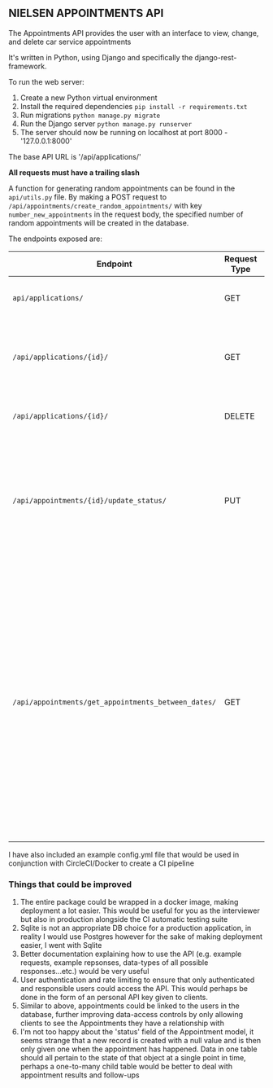 ## NIELSEN APPOINTMENTS API

The Appointments API provides the user with an interface to view, change, and delete car service appointments

It's written in Python, using Django and specifically the django-rest-framework.

To run the web server:

1. Create a new Python virtual environment
2. Install the required dependencies `pip install -r requirements.txt`
3. Run migrations `python manage.py migrate`
4. Run the Django server `python manage.py runserver`
5. The server should now be running on localhost at port 8000 - '127.0.0.1:8000'

The base API URL is '/api/applications/'

**All requests must have a trailing slash**

A function for generating random appointments can be found in the `api/utils.py` file. By making a POST request to `/api/appointments/create_random_appointments/` with key `number_new_appointments` in the request body, the specified number of random appointments will be created in the database. 

The endpoints exposed are:

| Endpoint      | Request Type |  Result |
| ----------- | ----------- | ----------- |
| `api/applications/`      | GET       | Returns a list of all Appointment objects in the database |
| `/api/applications/{id}/` | GET        | Returns a single Appointment object with primary key {id}. If it does not exist, a 404 is returned |
| `/api/applications/{id}/` | DELETE        | Deletes the Appointment object with primary key {id}
| `/api/appointments/{id}/update_status/` | PUT        | Updates the status of the specified appointment with the status defined in the request body under the key 'status'. Available choices are [1,2,3] 
| `/api/appointments/get_appointments_between_dates/`| GET        | Retrieves all the appointments between a specified date range, ordered by price (highest first). The start and end datetimes must be passed as query parameters: **start_date_time** and **end_date_time**. The datetime is in the format %YEAR-%MONTH-%DAYT%HOUR-%MINUTE-%SECOND. E.G. for the 13th December 2021 12PM, it would be 2021-12-13T12-00-00


I have also included an example config.yml file that would be used in conjunction with CircleCI/Docker to create a CI pipeline

### Things that could be improved
1. The entire package could be wrapped in a docker image, making deployment a lot easier. This would be useful for you as the interviewer but also in production alongside the CI automatic testing suite
2. Sqlite is not an appropriate DB choice for a production application, in reality I would use Postgres however for the sake of making deployment easier, I went with Sqlite
3. Better documentation explaining how to use the API (e.g. example requests, example repsonses, data-types of all possible responses...etc.) would be very useful
4. User authentication and rate limiting to ensure that only authenticated and responsible users could access the API. This would perhaps be done in the form of an personal API key given to clients. 
5. Similar to above, appointments could be linked to the users in the database, further improving data-access controls by only allowing clients to see the Appointments they have a relationship with
6. I'm not too happy about the 'status' field of the Appointment model, it seems strange that a new record is created with a null value and is then only given one when the appointment has happened. Data in one table should all pertain to the state of that object at a single point in time, perhaps a one-to-many child table would be better to deal with appointment results and follow-ups